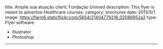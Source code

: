 title: Amplie sua atuação
client: Fundação Unimed
description: This flyer is meant to advertise Healthcare courses.
category: brochures
date: 2013/5/1
image: https://farm6.staticflickr.com/5654/21404779216_02086952a2
type: Flyer
software:
- Illustrator
- Photoshop
---
